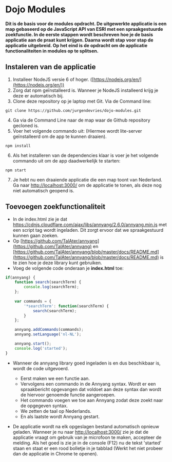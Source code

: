 # Dojo Modules
**Dit is de basis voor de modules opdracht. De uitgewerkte applicatie is een map gebaseerd op de JavaScript API van ESRI met een spraakgestuurde zoekfunctie. In de eerste stappen wordt beschreven hoe je de basis applicatie aan de praat kunt krijgen. Daarna wordt stap voor stap de applicatie uitgebreid. Op het eind is de opdracht om de applicatie functionaliteiten in modules op te splitsen.**

## Instaleren van de applicatie
1. Installeer NodeJS versie 6 of hoger. ([https://nodejs.org/en/](https://nodejs.org/en/))
2. Zorg dat npm geïnstalleerd is. Wanneer je NodeJS installeerd krijg je deze er automatisch bij.
3. Clone deze repository op je laptop met Git. Via de Command line:
```
git clone https://github.com/jurgendevries/dojo-modules.git 
```
4. Ga via de Command Line naar de map waar de Github repository gecloned is.
5. Voer het volgende commando uit: (Hiermee wordt lite-server geïnstalleerd om de app te kunnen draaien).
```
npm install
```
6. Als het installeren van de dependencies klaar is voer je het volgende commando uit om de app daadwerkelijk te starten:
```
npm start
```
7. Je hebt nu een draaiende applicatie die een map toont van Nederland. Ga naar [http://localhost:3000/](http://localhost:3000/) om de applicatie te tonen, als deze nog niet automatisch geopend is.

## Toevoegen zoekfunctionaliteit
* In de index.html zie je dat https://cdnjs.cloudflare.com/ajax/libs/annyang/2.6.0/annyang.min.js met een script tag wordt ingeladen. Dit zorgt ervoor dat we spraakgestuurd kunnen gaan zoeken.
* Op [https://github.com/TalAter/annyang](https://github.com/TalAter/annyang) en [https://github.com/TalAter/annyang/blob/master/docs/README.md](https://github.com/TalAter/annyang/blob/master/docs/README.md) is te zien hoe je deze library kunt gebruiken.
* Voeg de volgende code onderaan je **index.html** toe:
```javascript
if(annyang) {
    function search(searchTerm) {
        console.log(searchTerm); 
    };
    
    var commands = {
        '*searchTerm': function(searchTerm) {
            search(searchTerm);
        }
    };

    annyang.addCommands(commands);
    annyang.setLanguage('nl-NL');

    annyang.start();
    console.log('started');
}
```
* Wanneer de annyang library goed ingeladen is en dus beschikbaar is, wordt de code uitgevoerd.
  * Eerst maken we een functie aan.
  * Vervolgens een commando in de Annyang syntax. Wordt er een spraakbericht opgevangen dat voldoet aan deze syntax dan wordt de hiervoor genoemde functie aangeroepen.
  * Het commando voegen we toe aan Annyang zodat deze zoekt naar de opgegeven syntax.
  * We zetten de taal op Nederlands.
  * En als laatste wordt Annyang gestart.

* De applicatie wordt na elk opgeslagen bestand automatisch opnieuw geladen. Wanneer je nu naar [http://localhost:3000/](http://localhost:3000/) zie je dat de applicatie vraagt om gebruik van je microfoon te maken, accepteer de melding. Als het goed is zie je in de console (F12) nu de tekst 'started' staan en staat er een rood bolletje in je tabblad (Werkt het niet probeer dan de applicatie in Chrome te openen).